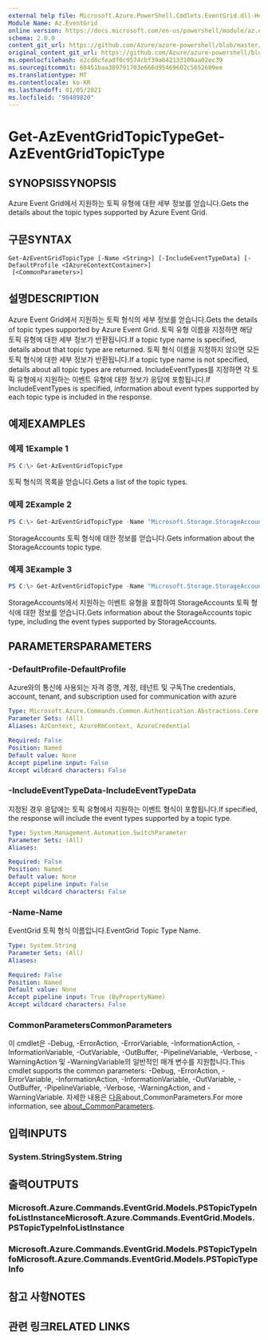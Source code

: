 ```yaml
---
external help file: Microsoft.Azure.PowerShell.Cmdlets.EventGrid.dll-Help.xml
Module Name: Az.EventGrid
online version: https://docs.microsoft.com/en-us/powershell/module/az.eventgrid/get-azeventgridtopictype
schema: 2.0.0
content_git_url: https://github.com/Azure/azure-powershell/blob/master/src/EventGrid/EventGrid/help/Get-AzEventGridTopicType.md
original_content_git_url: https://github.com/Azure/azure-powershell/blob/master/src/EventGrid/EventGrid/help/Get-AzEventGridTopicType.md
ms.openlocfilehash: e2cd8cfeadf0c9574cbf39a642133109aa02ec39
ms.sourcegitcommit: 68451baa389791703e666d95469602c5652609ee
ms.translationtype: MT
ms.contentlocale: ko-KR
ms.lasthandoff: 01/05/2021
ms.locfileid: "98489820"
---
```

# <span data-ttu-id="ec3a4-101">Get-AzEventGridTopicType</span><span class="sxs-lookup"><span data-stu-id="ec3a4-101">Get-AzEventGridTopicType</span></span>

## <span data-ttu-id="ec3a4-102">SYNOPSIS</span><span class="sxs-lookup"><span data-stu-id="ec3a4-102">SYNOPSIS</span></span>
<span data-ttu-id="ec3a4-103">Azure Event Grid에서 지원하는 토픽 유형에 대한 세부 정보를 얻습니다.</span><span class="sxs-lookup"><span data-stu-id="ec3a4-103">Gets the details about the topic types supported by Azure Event Grid.</span></span>

## <span data-ttu-id="ec3a4-104">구문</span><span class="sxs-lookup"><span data-stu-id="ec3a4-104">SYNTAX</span></span>

```
Get-AzEventGridTopicType [-Name <String>] [-IncludeEventTypeData] [-DefaultProfile <IAzureContextContainer>]
 [<CommonParameters>]
```

## <span data-ttu-id="ec3a4-105">설명</span><span class="sxs-lookup"><span data-stu-id="ec3a4-105">DESCRIPTION</span></span>
<span data-ttu-id="ec3a4-106">Azure Event Grid에서 지원하는 토픽 형식의 세부 정보를 얻습니다.</span><span class="sxs-lookup"><span data-stu-id="ec3a4-106">Gets the details of topic types supported by Azure Event Grid.</span></span>
<span data-ttu-id="ec3a4-107">토픽 유형 이름을 지정하면 해당 토픽 유형에 대한 세부 정보가 반환됩니다.</span><span class="sxs-lookup"><span data-stu-id="ec3a4-107">If a topic type name is specified, details about that topic type are returned.</span></span>
<span data-ttu-id="ec3a4-108">토픽 형식 이름을 지정하지 않으면 모든 토픽 형식에 대한 세부 정보가 반환됩니다.</span><span class="sxs-lookup"><span data-stu-id="ec3a4-108">If a topic type name is not specified, details about all topic types are returned.</span></span>
<span data-ttu-id="ec3a4-109">IncludeEventTypes를 지정하면 각 토픽 유형에서 지원하는 이벤트 유형에 대한 정보가 응답에 포함됩니다.</span><span class="sxs-lookup"><span data-stu-id="ec3a4-109">If IncludeEventTypes is specified, information about event types supported by each topic type is included in the response.</span></span>

## <span data-ttu-id="ec3a4-110">예제</span><span class="sxs-lookup"><span data-stu-id="ec3a4-110">EXAMPLES</span></span>

### <span data-ttu-id="ec3a4-111">예제 1</span><span class="sxs-lookup"><span data-stu-id="ec3a4-111">Example 1</span></span>
```powershell
PS C:\> Get-AzEventGridTopicType
```

<span data-ttu-id="ec3a4-112">토픽 형식의 목록을 얻습니다.</span><span class="sxs-lookup"><span data-stu-id="ec3a4-112">Gets a list of the topic types.</span></span>

### <span data-ttu-id="ec3a4-113">예제 2</span><span class="sxs-lookup"><span data-stu-id="ec3a4-113">Example 2</span></span>
```powershell
PS C:\> Get-AzEventGridTopicType -Name "Microsoft.Storage.StorageAccounts"
```

<span data-ttu-id="ec3a4-114">StorageAccounts 토픽 형식에 대한 정보를 얻습니다.</span><span class="sxs-lookup"><span data-stu-id="ec3a4-114">Gets information about the StorageAccounts topic type.</span></span>

### <span data-ttu-id="ec3a4-115">예제 3</span><span class="sxs-lookup"><span data-stu-id="ec3a4-115">Example 3</span></span>
```powershell
PS C:\> Get-AzEventGridTopicType -Name "Microsoft.Storage.StorageAccounts" -IncludeEventTypeData
```

<span data-ttu-id="ec3a4-116">StorageAccounts에서 지원하는 이벤트 유형을 포함하여 StorageAccounts 토픽 형식에 대한 정보를 얻습니다.</span><span class="sxs-lookup"><span data-stu-id="ec3a4-116">Gets information about the StorageAccounts topic type, including the event types supported by StorageAccounts.</span></span>

## <span data-ttu-id="ec3a4-117">PARAMETERS</span><span class="sxs-lookup"><span data-stu-id="ec3a4-117">PARAMETERS</span></span>

### <span data-ttu-id="ec3a4-118">-DefaultProfile</span><span class="sxs-lookup"><span data-stu-id="ec3a4-118">-DefaultProfile</span></span>
<span data-ttu-id="ec3a4-119">Azure와의 통신에 사용되는 자격 증명, 계정, 테넌트 및 구독</span><span class="sxs-lookup"><span data-stu-id="ec3a4-119">The credentials, account, tenant, and subscription used for communication with azure</span></span>

```yaml
Type: Microsoft.Azure.Commands.Common.Authentication.Abstractions.Core.IAzureContextContainer
Parameter Sets: (All)
Aliases: AzContext, AzureRmContext, AzureCredential

Required: False
Position: Named
Default value: None
Accept pipeline input: False
Accept wildcard characters: False
```

### <span data-ttu-id="ec3a4-120">-IncludeEventTypeData</span><span class="sxs-lookup"><span data-stu-id="ec3a4-120">-IncludeEventTypeData</span></span>
<span data-ttu-id="ec3a4-121">지정된 경우 응답에는 토픽 유형에서 지원하는 이벤트 형식이 포함됩니다.</span><span class="sxs-lookup"><span data-stu-id="ec3a4-121">If specified, the response will include the event types supported by a topic type.</span></span>

```yaml
Type: System.Management.Automation.SwitchParameter
Parameter Sets: (All)
Aliases:

Required: False
Position: Named
Default value: None
Accept pipeline input: False
Accept wildcard characters: False
```

### <span data-ttu-id="ec3a4-122">-Name</span><span class="sxs-lookup"><span data-stu-id="ec3a4-122">-Name</span></span>
<span data-ttu-id="ec3a4-123">EventGrid 토픽 형식 이름입니다.</span><span class="sxs-lookup"><span data-stu-id="ec3a4-123">EventGrid Topic Type Name.</span></span>

```yaml
Type: System.String
Parameter Sets: (All)
Aliases:

Required: False
Position: Named
Default value: None
Accept pipeline input: True (ByPropertyName)
Accept wildcard characters: False
```

### <span data-ttu-id="ec3a4-124">CommonParameters</span><span class="sxs-lookup"><span data-stu-id="ec3a4-124">CommonParameters</span></span>
<span data-ttu-id="ec3a4-125">이 cmdlet은 -Debug, -ErrorAction, -ErrorVariable, -InformationAction, -InformationVariable, -OutVariable, -OutBuffer, -PipelineVariable, -Verbose, -WarningAction 및 -WarningVariable의 일반적인 매개 변수를 지원합니다.</span><span class="sxs-lookup"><span data-stu-id="ec3a4-125">This cmdlet supports the common parameters: -Debug, -ErrorAction, -ErrorVariable, -InformationAction, -InformationVariable, -OutVariable, -OutBuffer, -PipelineVariable, -Verbose, -WarningAction, and -WarningVariable.</span></span> <span data-ttu-id="ec3a4-126">자세한 내용은 [다음](http://go.microsoft.com/fwlink/?LinkID=113216)about_CommonParameters.</span><span class="sxs-lookup"><span data-stu-id="ec3a4-126">For more information, see [about_CommonParameters](http://go.microsoft.com/fwlink/?LinkID=113216).</span></span>

## <span data-ttu-id="ec3a4-127">입력</span><span class="sxs-lookup"><span data-stu-id="ec3a4-127">INPUTS</span></span>

### <span data-ttu-id="ec3a4-128">System.String</span><span class="sxs-lookup"><span data-stu-id="ec3a4-128">System.String</span></span>

## <span data-ttu-id="ec3a4-129">출력</span><span class="sxs-lookup"><span data-stu-id="ec3a4-129">OUTPUTS</span></span>

### <span data-ttu-id="ec3a4-130">Microsoft.Azure.Commands.EventGrid.Models.PSTopicTypeInfoListInstance</span><span class="sxs-lookup"><span data-stu-id="ec3a4-130">Microsoft.Azure.Commands.EventGrid.Models.PSTopicTypeInfoListInstance</span></span>

### <span data-ttu-id="ec3a4-131">Microsoft.Azure.Commands.EventGrid.Models.PSTopicTypeInfo</span><span class="sxs-lookup"><span data-stu-id="ec3a4-131">Microsoft.Azure.Commands.EventGrid.Models.PSTopicTypeInfo</span></span>

## <span data-ttu-id="ec3a4-132">참고 사항</span><span class="sxs-lookup"><span data-stu-id="ec3a4-132">NOTES</span></span>

## <span data-ttu-id="ec3a4-133">관련 링크</span><span class="sxs-lookup"><span data-stu-id="ec3a4-133">RELATED LINKS</span></span>
